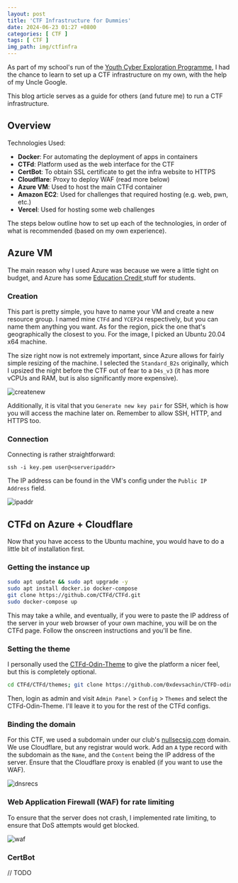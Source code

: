 ```yaml
---
layout: post
title: 'CTF Infrastructure for Dummies'
date: 2024-06-23 01:27 +0800
categories: [ CTF ]
tags: [ CTF ]
img_path: img/ctfinfra
---
```


As part of my school's run of
the [Youth Cyber Exploration Programme](https://www.csa.gov.sg/our-programmes/talents-skills-development/sg-cyber-talent/sg-cyber-youth/youth-cyber-exploration-programme),
I had the chance to learn to set up a CTF infrastructure on my own, with the help of my Uncle Google.

This blog article serves as a guide for others (and future me) to run a CTF infrastructure.

## Overview

Technologies Used:

- **Docker**: For automating the deployment of apps in containers
- **CTFd**: Platform used as the web interface for the CTF
- **CertBot**: To obtain SSL certificate to get the infra website to HTTPS
- **Cloudflare**: Proxy to deploy WAF (read more below)
- **Azure VM**: Used to host the main CTFd container
- **Amazon EC2**: Used for challenges that required hosting (e.g. web, pwn, etc.)
- **Vercel**: Used for hosting some web challenges

The steps below outline how to set up each of the technologies, in order of what is recommended (based on my own
experience).

## Azure VM

The main reason why I used Azure was because we were a little tight on budget, and Azure has some [Education Credit
](https://azure.microsoft.com/en-in/free/students/) stuff for students.

### Creation

This part is pretty simple, you have to name your VM and create a new resource group. I named mine `CTFd`
and `YCEP24` respectively, but you can name them anything you want. As for the region, pick the one that's
geographically the closest to you. For the image, I picked an Ubuntu 20.04 x64 machine.

The size right now is not extremely important, since Azure allows for fairly simple resizing of the machine. I selected
the `Standard_B2s` originally, which I upsized the night before the CTF out of fear to a `D4s_v3` (it has more vCPUs and
RAM, but is also significantly more expensive).

![createnew](createnew.png)

Additionally, it is vital that you `Generate new key pair` for SSH, which is how you will access the machine later
on. Remember to allow SSH, HTTP, and HTTPS too.

### Connection

Connecting is rather straightforward:

```
ssh -i key.pem user@<serveripaddr>
```

The IP address can be found in the VM's config under the `Public IP Address` field.

![ipaddr](ipaddr.png)

## CTFd on Azure + Cloudflare

Now that you have access to the Ubuntu machine, you would have to do a little bit of installation first.

### Getting the instance up

```bash
sudo apt update && sudo apt upgrade -y
sudo apt install docker.io docker-compose
git clone https://github.com/CTFd/CTFd.git
sudo docker-compose up
```

This may take a while, and eventually, if you were to paste the IP address of the server in your web browser of your own
machine, you will be on the CTFd page. Follow the onscreen instructions and you'll be fine.

### Setting the theme

I personally used the [CTFd-Odin-Theme](https://github.com/0xdevsachin/CTFD-odin-theme) to give the platform a nicer
feel, but this is completely optional.

```bash
cd CTFd/CTFd/themes; git clone https://github.com/0xdevsachin/CTFD-odin-theme
```

Then, login as admin and visit `Admin Panel` > `Config` > `Themes` and select the CTFd-Odin-Theme. I'll leave it to you
for the rest of the CTFd configs.

### Binding the domain

For this CTF, we used a subdomain under our club's [nullsecsig.com](https://nullsecsig.com) domain. We use Cloudflare,
but any registrar would work. Add an `A` type record with the subdomain as the `Name`, and the `Content` being the IP
address of the server. Ensure that the Cloudflare proxy is enabled (if you want to use the WAF).

![dnsrecs](dnsrecs.png)

### Web Application Firewall (WAF) for rate limiting

To ensure that the server does not crash, I implemented rate limiting, to ensure that DoS attempts would get blocked.

![waf](waf.png)

### CertBot

// TODO